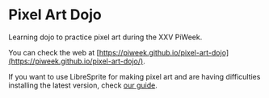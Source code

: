 # Pixel Art Dojo

Learning dojo to practice pixel art during the XXV PiWeek.

You can check the web at [https://piweek.github.io/pixel-art-dojo](https://piweek.github.io/pixel-art-dojo/).

If you want to use LibreSprite for making pixel art and are having difficulties installing the latest version, check [our guide](libresprite_installation.md).
